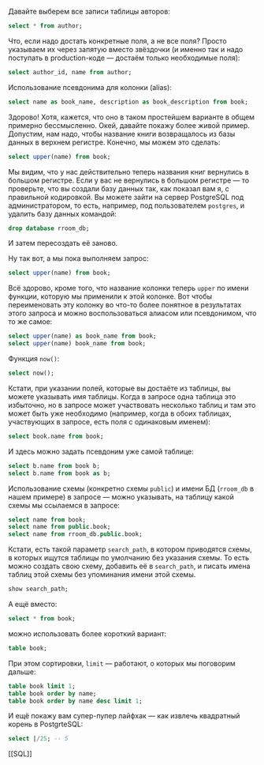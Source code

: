 
Давайте выберем все записи таблицы авторов:

```sql
select * from author;
```

Что, если надо достать конкретные поля, а не все поля? Просто указываем их через запятую вместо звёздочки (и именно так и надо поступать в production-коде — достаём только необходимые поля):

```sql
select author_id, name from author;
```

Использование псевдонима для колонки (alias):

```sql
select name as book_name, description as book_description from book;
```

Здорово! Хотя, кажется, что оно в таком простейшем варианте в общем примерно бессмысленно. Окей, давайте покажу более живой пример. Допустим, нам надо, чтобы название книги возвращалось из базы данных в верхнем регистре. Конечно, мы можем это сделать:

```sql
select upper(name) from book;
```

Мы видим, что у нас действительно теперь названия книг вернулись в большом регистре. Если у вас не вернулись в большом регистре — то проверьте, что вы создали базу данных так, как показал вам я, с правильной кодировкой. Вы можете зайти на сервер PostgreSQL под администратором, то есть, например, под пользователем `postgres`, и удалить базу данных командой:

```sql
drop database rroom_db;
```

И затем пересоздать её заново.

Ну так вот, а мы пока выполняем запрос:

```sql
select upper(name) from book;
```

Всё здорово, кроме того, что название колонки теперь `upper` по имени функции, которую мы применили к этой колонке. Вот чтобы переименовать эту колонку во что-то более понятное в результатах этого запроса и можно воспользоваться алиасом или псевдонимом, что то же самое:

```sql
select upper(name) as book_name from book;
select upper(name) book_name from book;
```

Функция `now()`:

```sql
select now();
```

Кстати, при указании полей, которые вы достаёте из таблицы, вы можете указывать имя таблицы. Когда в запросе одна таблица это избыточно, но в запросе может участвовать несколько таблиц и там это может быть уже необходимо (например, когда в обоих таблицах, участвующих в запросе, есть поля с одинаковым именем):

```sql
select book.name from book;
```

И здесь можно задать псевдоним уже самой таблице:

```sql
select b.name from book b;
select b.name from book as b;
```

Использование схемы (конкретно схемы `public`) и имени БД (`rroom_db` в нашем примере) в запросе — можно указывать, на таблицу какой схемы мы ссылаемся в запросе:

```sql
select name from book;
select name from public.book;
select name from rroom_db.public.book;
```

Кстати, есть такой параметр `search_path`, в котором приводятся схемы, в которых ищутся таблицы по умолчанию без указания схемы. То есть можно создать свою схему, добавить её в `search_path`, и писать имена таблиц этой схемы без упоминания имени этой схемы.

```sql
show search_path;
```

А ещё вместо:

```sql
select * from book;
```

можно использовать более короткий вариант:

```sql
table book;
```

При этом сортировки, `limit` — работают, о которых мы поговорим дальше:

```sql
table book limit 1;
table book order by name;
table book order by name desc limit 1;
```

И ещё покажу вам супер-пупер лайфхак — как извлечь квадратный корень в PostgrteSQL:

```sql
select |/25; -- 5
```

[[SQL]]